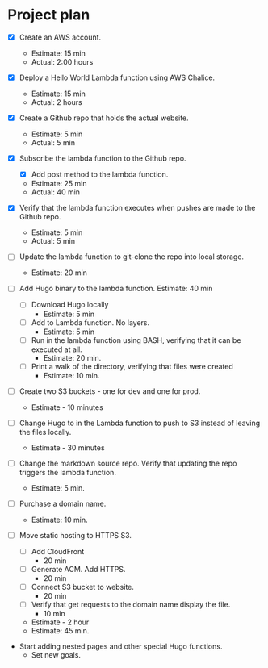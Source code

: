 # Project plan

- [x] Create an AWS account.
  - Estimate: 15 min
  - Actual: 2:00 hours
- [x] Deploy a Hello World Lambda function using AWS Chalice.
  - Estimate: 15 min
  - Actual: 2 hours
- [x] Create a Github repo that holds the actual website.
  - Estimate: 5 min
  - Actual: 5 min

- [x] Subscribe the lambda function to the Github repo.
  - [x] Add post method to the lambda function.
  - Estimate: 25 min
  - Actual: 40 min
- [x] Verify that the lambda function executes when pushes are made to the Github repo.
  - Estimate: 5 min
  - Actual: 5 min
- [ ] Update the lambda function to git-clone the repo into local storage.
  - Estimate: 20 min
- [ ] Add Hugo binary to the lambda function.
    Estimate: 40 min
    - [ ] Download Hugo locally
      - Estimate: 5 min
    - [ ] Add to Lambda function. No layers.
      - Estimate: 5 min
    - [ ] Run in the lambda function using BASH, verifying that it can be executed at all.
      - Estimate: 20 min.
    - [ ] Print a walk of the directory, verifying that files were created
      - Estimate: 10 min.
- [ ] Create two S3 buckets - one for dev and one for prod.
  - Estimate - 10 minutes
- [ ] Change Hugo to in the Lambda function to push to S3 instead of leaving the files locally.
  - Estimate - 30 minutes
- [ ] Change the markdown source repo. Verify that updating the repo triggers the lambda function.
  - Estimate: 5 min.
- [ ] Purchase a domain name.
  - Estimate: 10 min.
- [ ] Move static hosting to HTTPS S3.
  - [ ] Add CloudFront
     - 20 min
  - [ ] Generate ACM. Add HTTPS.
     - 20 min
  - [ ] Connect S3 bucket to website.
     - 20 min
  - [ ] Verify that get requests to the domain name display the file.
     - 10 min
  - Estimate - 2 hour
  - Estimate: 45 min.
- Start adding nested pages and other special Hugo functions.
  - Set new goals.
